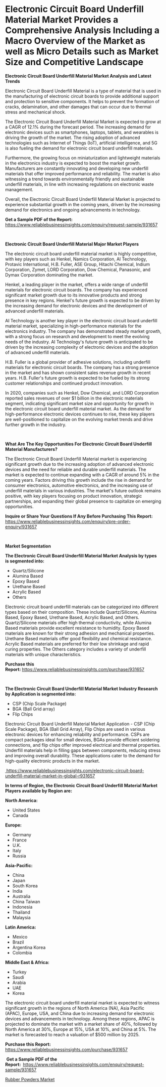 <p><h1>Electronic Circuit Board Underfill Material Market Provides a Comprehensive Analysis Including a Macro Overview of the Market as well as Micro Details such as Market Size and Competitive Landscape</h1></p><p><strong>Electronic Circuit Board Underfill Material Market Analysis and Latest Trends</strong></p>
<p><p>Electronic Circuit Board Underfill Material is a type of material that is used in the manufacturing of electronic circuit boards to provide additional support and protection to sensitive components. It helps to prevent the formation of cracks, delamination, and other damages that can occur due to thermal stress and mechanical shock.</p><p>The Electronic Circuit Board Underfill Material Market is expected to grow at a CAGR of 12.1% during the forecast period. The increasing demand for electronic devices such as smartphones, laptops, tablets, and wearables is driving the growth of the market. The rising adoption of advanced technologies such as Internet of Things (IoT), artificial intelligence, and 5G is also fueling the demand for electronic circuit board underfill materials.</p><p>Furthermore, the growing focus on miniaturization and lightweight materials in the electronics industry is expected to boost the market growth. Manufacturers are constantly innovating and developing new underfill materials that offer improved performance and reliability. The market is also witnessing a trend towards environmentally friendly and sustainable underfill materials, in line with increasing regulations on electronic waste management.</p><p>Overall, the Electronic Circuit Board Underfill Material Market is projected to experience substantial growth in the coming years, driven by the increasing demand for electronics and ongoing advancements in technology.</p></p>
<p><strong>Get a Sample PDF of the Report:&nbsp;</strong> <a href="https://www.reliablebusinessinsights.com/enquiry/request-sample/931657">https://www.reliablebusinessinsights.com/enquiry/request-sample/931657</a></p>
<p>&nbsp;</p>
<p><strong>Electronic Circuit Board Underfill Material Major Market Players</strong></p>
<p><p>The electronic circuit board underfill material market is highly competitive, with key players such as Henkel, Namics Corporation, AI Technology, Protavic International, H.B. Fuller, ASE Group, Hitachi Chemical, Indium Corporation, Zymet, LORD Corporation, Dow Chemical, Panasonic, and Dymax Corporation dominating the market.</p><p>Henkel, a leading player in the market, offers a wide range of underfill materials for electronic circuit boards. The company has experienced significant market growth due to its innovative products and strong presence in key regions. Henkel's future growth is expected to be driven by the increasing demand for electronic devices and the development of advanced underfill materials.</p><p>AI Technology is another key player in the electronic circuit board underfill material market, specializing in high-performance materials for the electronics industry. The company has demonstrated steady market growth, with a strong focus on research and development to meet the evolving needs of the industry. AI Technology's future growth is anticipated to be driven by the increasing complexity of electronic devices and the adoption of advanced underfill materials.</p><p>H.B. Fuller is a global provider of adhesive solutions, including underfill materials for electronic circuit boards. The company has a strong presence in the market and has shown consistent sales revenue growth in recent years. H.B. Fuller's future growth is expected to be fueled by its strong customer relationships and continued product innovation.</p><p>In 2020, companies such as Henkel, Dow Chemical, and LORD Corporation reported sales revenues of over $1 billion in the electronic materials segment, indicating significant market size and opportunity for growth in the electronic circuit board underfill material market. As the demand for high-performance electronic devices continues to rise, these key players are well-positioned to capitalize on the evolving market trends and drive further growth in the industry.</p></p>
<p>&nbsp;</p>
<p><strong>What Are The Key Opportunities For Electronic Circuit Board Underfill Material Manufacturers?</strong></p>
<p><p>The Electronic Circuit Board Underfill Material market is experiencing significant growth due to the increasing adoption of advanced electronic devices and the need for reliable and durable underfill materials. The market is expected to continue expanding with a CAGR of around 5% in the coming years. Factors driving this growth include the rise in demand for consumer electronics, automotive electronics, and the increasing use of underfill materials in various industries. The market's future outlook remains positive, with key players focusing on product innovation, strategic partnerships, and expanding their global presence to capitalize on emerging opportunities.</p></p>
<p><strong>Inquire or Share Your Questions If Any Before Purchasing This Report:</strong> <a href="https://www.reliablebusinessinsights.com/enquiry/pre-order-enquiry/931657">https://www.reliablebusinessinsights.com/enquiry/pre-order-enquiry/931657</a></p>
<p>&nbsp;</p>
<p><strong>Market Segmentation</strong></p>
<p><strong>The Electronic Circuit Board Underfill Material Market Analysis by types is segmented into:</strong></p>
<p><ul><li>Quartz/Silicone</li><li>Alumina Based</li><li>Epoxy Based</li><li>Urethane Based</li><li>Acrylic Based</li><li>Others</li></ul></p>
<p><p>Electronic circuit board underfill materials can be categorized into different types based on their composition. These include Quartz/Silicone, Alumina Based, Epoxy Based, Urethane Based, Acrylic Based, and Others. Quartz/Silicone materials offer high thermal conductivity, while Alumina Based materials provide excellent resistance to humidity. Epoxy Based materials are known for their strong adhesion and mechanical properties. Urethane Based materials offer good flexibility and chemical resistance. Acrylic Based materials are preferred for their low shrinkage and rapid curing properties. The Others category includes a variety of underfill materials with unique characteristics.</p></p>
<p><strong>Purchase this Report:&nbsp;</strong><a href="https://www.reliablebusinessinsights.com/purchase/931657">https://www.reliablebusinessinsights.com/purchase/931657</a></p>
<p>&nbsp;</p>
<p><strong>The Electronic Circuit Board Underfill Material Market Industry Research by Application is segmented into:</strong></p>
<p><ul><li>CSP (Chip Scale Package)</li><li>BGA (Ball Grid array)</li><li>Flip Chips</li></ul></p>
<p><p>Electronic Circuit Board Underfill Material Market Application - CSP (Chip Scale Package), BGA (Ball Grid Array), Flip Chips are used in various electronic devices for enhancing reliability and performance. CSPs are compact packages ideal for small devices, BGAs provide efficient soldering connections, and flip chips offer improved electrical and thermal properties. Underfill materials help in filling gaps between components, reducing stress and improving overall durability. These applications cater to the demand for high-quality electronic products in the market.</p></p>
<p><a href="https://www.reliablebusinessinsights.com/electronic-circuit-board-underfill-material-market-in-global-r931657">&nbsp;https://www.reliablebusinessinsights.com/electronic-circuit-board-underfill-material-market-in-global-r931657</a></p>
<p><strong>In terms of Region, the Electronic Circuit Board Underfill Material Market Players available by Region are:</strong></p>
<p>
    <p> <strong> North America: </strong>
        <ul>
            <li>United States</li>
            <li>Canada</li>
        </ul>
        </p> 
    <p> <strong> Europe: </strong>
        <ul>
            <li>Germany</li>
            <li>France</li>
            <li>U.K.</li>
            <li>Italy</li>
            <li>Russia</li>
        </ul>
        </p> 
    <p> <strong> Asia-Pacific: </strong>
        <ul>
            <li>China</li>
            <li>Japan</li>
            <li>South Korea</li>
            <li>India</li>
            <li>Australia</li>
            <li>China Taiwan</li>
            <li>Indonesia</li>
            <li>Thailand</li>
            <li>Malaysia</li>
        </ul>
        </p> 
    <p> <strong> Latin America: </strong>
        <ul>
            <li>Mexico</li>
            <li>Brazil</li>
            <li>Argentina Korea</li>
            <li>Colombia</li>
        </ul>
        </p> 
    <p> <strong> Middle East & Africa: </strong>
        <ul>
            <li>Turkey</li>
            <li>Saudi</li>
            <li>Arabia</li>
            <li>UAE</li>
            <li>Korea</li>
        </ul>
    </p>
    </p>
<p><p>The electronic circuit board underfill material market is expected to witness significant growth in the regions of North America (NA), Asia Pacific (APAC), Europe, USA, and China due to increasing demand for electronic devices and advancements in technology. Among these regions, APAC is projected to dominate the market with a market share of 40%, followed by North America at 30%, Europe at 15%, USA at 10%, and China at 5%. The market is forecasted to reach a valuation of $500 million by 2025.</p></p>
<p><strong>Purchase this Report: </strong><a href="https://www.reliablebusinessinsights.com/purchase/931657">https://www.reliablebusinessinsights.com/purchase/931657</a></p>
<p>&nbsp;<strong>Get a Sample PDF of the Report:&nbsp;&nbsp;</strong><a href="https://www.reliablebusinessinsights.com/enquiry/request-sample/931657">https://www.reliablebusinessinsights.com/enquiry/request-sample/931657</a></p>
<p><strong></strong></p>
<p><p><a href="https://medium.com/@bradleyills65767/rubber-powders-industry-analysis-report-its-market-size-growing-with-a-cagr-of-6-2-c099c0160204">Rubber Powders Market</a></p></p>